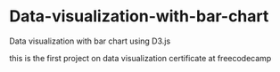 # Data-visualization-with-bar-chart
Data visualization with bar chart using D3.js

this is the first project on data visualization certificate at freecodecamp

